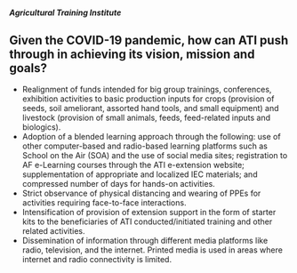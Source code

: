 ##### Agricultural Training Institute

## Given the COVID-19 pandemic, how can ATI push through in achieving its vision, mission and goals?


 - Realignment of funds intended for big group trainings, conferences, exhibition activities to basic production inputs for crops (provision of seeds, soil ameliorant, assorted hand tools, and small equipment) and livestock (provision of small animals, feeds, feed-related inputs and biologics).
 - Adoption of a blended learning approach through the following: use of other computer-based and radio-based learning platforms such as School on the Air (SOA) and the use of social media sites; registration to AF e-Learning courses through the ATI e-extension website;  supplementation of appropriate and localized IEC materials; and compressed number of days for hands-on activities.
 - Strict observance of physical distancing and wearing of PPEs for activities requiring face-to-face interactions.
 - Intensification of provision of extension support in the form of starter kits to the beneficiaries of ATI conducted/initiated training and other related activities.
 - Dissemination of information through different media platforms like radio, television, and the internet. Printed media is used in areas where internet and radio connectivity is limited.
